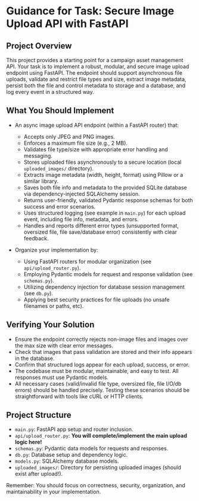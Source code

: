 # Guidance for Task: Secure Image Upload API with FastAPI

## Project Overview
This project provides a starting point for a campaign asset management API. Your task is to implement a robust, modular, and secure image upload endpoint using FastAPI. The endpoint should support asynchronous file uploads, validate and restrict file types and size, extract image metadata, persist both the file and control metadata to storage and a database, and log every event in a structured way.

## What You Should Implement
- An async image upload API endpoint (within a FastAPI router) that:
  - Accepts only JPEG and PNG images.
  - Enforces a maximum file size (e.g., 2 MB).
  - Validates file type/size with appropriate error handling and messaging.
  - Stores uploaded files asynchronously to a secure location (local `uploaded_images/` directory).
  - Extracts image metadata (width, height, format) using Pillow or a similar library.
  - Saves both file info and metadata to the provided SQLite database via dependency-injected SQLAlchemy session.
  - Returns user-friendly, validated Pydantic response schemas for both success and error scenarios.
  - Uses structured logging (see example in `main.py`) for each upload event, including file info, metadata, and errors.
  - Handles and reports different error types (unsupported format, oversized file, file save/database error) consistently with clear feedback.

- Organize your implementation by:
  - Using FastAPI routers for modular organization (see `api/upload_router.py`).
  - Employing Pydantic models for request and response validation (see `schemas.py`).
  - Utilizing dependency injection for database session management (see `db.py`).
  - Applying best security practices for file uploads (no unsafe filenames or paths, etc).

## Verifying Your Solution
- Ensure the endpoint correctly rejects non-image files and images over the max size with clear error messages.
- Check that images that pass validation are stored and their info appears in the database.
- Confirm that structured logs appear for each upload, success, or error.
- The codebase must be modular, maintainable, and easy to test. All responses must use Pydantic models.
- All necessary cases (valid/invalid file type, oversized file, file I/O/db errors) should be handled precisely. Testing these scenarios should be straightforward with tools like cURL or HTTP clients.

## Project Structure
- `main.py`: FastAPI app setup and router inclusion.
- `api/upload_router.py`: **You will complete/implement the main upload logic here!**
- `schemas.py`: Pydantic data models for requests and responses.
- `db.py`: Database setup and dependency logic.
- `models.py`: SQLAlchemy database models.
- `uploaded_images/`: Directory for persisting uploaded images (should exist after upload!).

Remember: You should focus on correctness, security, organization, and maintainability in your implementation.